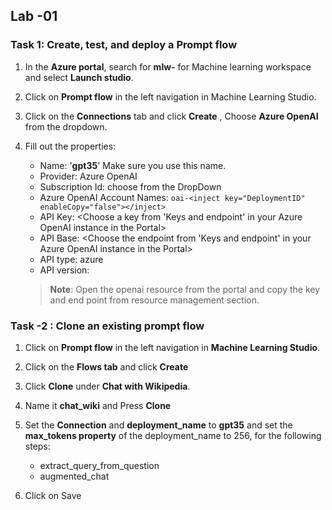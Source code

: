 ## Lab -01 


### Task 1: Create, test, and deploy a Prompt flow


1. In the **Azure portal**, search for **mlw-<inject key="DeploymentID" enableCopy="false"></inject>** for Machine learning workspace and select **Launch studio**.

2. Click on **Prompt flow** in the left navigation in Machine Learning Studio.

3. Click on the **Connections** tab and click **Create** , Choose **Azure OpenAI** from the dropdown.

4. Fill out the properties:
    - Name: '**gpt35**' Make sure you use this name.
    - Provider: Azure OpenAI
    - Subscription Id: choose from the DropDown
    - Azure OpenAI Account Names: `oai-<inject key="DeploymentID" enableCopy="false"></inject>`
    - API Key: <Choose a key from 'Keys and endpoint' in your Azure OpenAI instance in the Portal>
    - API Base: <Choose the endpoint from 'Keys and endpoint' in your Azure OpenAI instance in the Portal>
    - API type: azure
    - API version:

   >**Note**: Open the openai resource from the portal and copy the key and end point from resource management section.

### Task -2 : Clone an existing prompt flow

1. Click on **Prompt flow** in the left navigation in **Machine Learning Studio**.
   
2. Click on the **Flows tab** and click **Create**
 
3. Click **Clone** under **Chat with Wikipedia**.

4. Name it **chat_wiki** and Press **Clone**
   
5. Set the **Connection** and **deployment_name** to **gpt35** and set the **max_tokens property** of the deployment_name to 256, for the following 
    steps:
    - extract_query_from_question
    - augmented_chat
      
8. Click on Save
